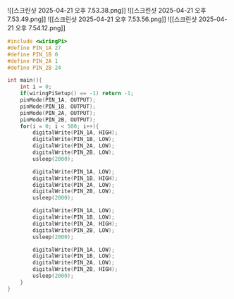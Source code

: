 
![[스크린샷 2025-04-21 오후 7.53.38.png]]
![[스크린샷 2025-04-21 오후 7.53.49.png]]
![[스크린샷 2025-04-21 오후 7.53.56.png]]
![[스크린샷 2025-04-21 오후 7.54.12.png]]


```c
#include <wiringPi>
#define PIN_1A 27
#define PIN_1B 0
#define PIN_2A 1
#define PIN_2B 24

int main(){
	int i = 0;
	if(wiringPiSetup() == -1) return -1;
	pinMode(PIN_1A, OUTPUT);
	pinMode(PIN_1B, OUTPUT);
	pinMode(PIN_2A, OUTPUT);
	pinMode(PIN_2B, OUTPUT);
	for(i = 0; i < 500; i++){
		digitalWrite(PIN_1A, HIGH);
		digitalWrite(PIN_1B, LOW);
		digitalWrite(PIN_2A, LOW);
		digitalWrite(PIN_2B, LOW);
		usleep(2000);

		digitalWrite(PIN_1A, LOW);
		digitalWrite(PIN_1B, HIGH);
		digitalWrite(PIN_2A, LOW);
		digitalWrite(PIN_2B, LOW);
		usleep(2000);

		digitalWrite(PIN_1A, LOW);
		digitalWrite(PIN_1B, LOW);
		digitalWrite(PIN_2A, HIGH);
		digitalWrite(PIN_2B, LOW);
		usleep(2000);

		digitalWrite(PIN_1A, LOW);
		digitalWrite(PIN_1B, LOW);
		digitalWrite(PIN_2A, LOW);
		digitalWrite(PIN_2B, HIGH);
		usleep(2000);
	}
}

```